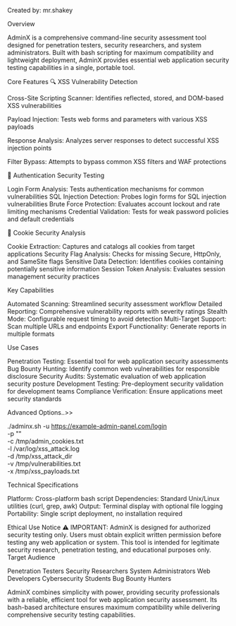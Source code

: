 Created by: mr.shakey

Overview

AdminX is a comprehensive command-line security assessment tool designed for penetration testers, security researchers, and system administrators. Built with bash scripting for maximum compatibility and lightweight deployment, AdminX provides essential web application security testing capabilities in a single, portable tool.

Core Features
🔍 XSS Vulnerability Detection

Cross-Site Scripting Scanner: Identifies reflected, stored, and DOM-based XSS vulnerabilities

Payload Injection: Tests web forms and parameters with various XSS payloads

Response Analysis: Analyzes server responses to detect successful XSS injection points

Filter Bypass: Attempts to bypass common XSS filters and WAF protections

🔐 Authentication Security Testing

Login Form Analysis: Tests authentication mechanisms for common vulnerabilities
SQL Injection Detection: Probes login forms for SQL injection vulnerabilities
Brute Force Protection: Evaluates account lockout and rate limiting mechanisms
Credential Validation: Tests for weak password policies and default credentials

🍪 Cookie Security Analysis

Cookie Extraction: Captures and catalogs all cookies from target applications
Security Flag Analysis: Checks for missing Secure, HttpOnly, and SameSite flags
Sensitive Data Detection: Identifies cookies containing potentially sensitive information
Session Token Analysis: Evaluates session management security practices

Key Capabilities

Automated Scanning: Streamlined security assessment workflow
Detailed Reporting: Comprehensive vulnerability reports with severity ratings
Stealth Mode: Configurable request timing to avoid detection
Multi-Target Support: Scan multiple URLs and endpoints
Export Functionality: Generate reports in multiple formats

Use Cases

Penetration Testing: Essential tool for web application security assessments
Bug Bounty Hunting: Identify common web vulnerabilities for responsible disclosure
Security Audits: Systematic evaluation of web application security posture
Development Testing: Pre-deployment security validation for development teams
Compliance Verification: Ensure applications meet security standards

Advanced Options..>>

./adminx.sh -u https://example-admin-panel.com/login \
                -p "<script>alert(document.cookie)</script>" \
                -c /tmp/admin_cookies.txt \
                -l /var/log/xss_attack.log \
                -d /tmp/xss_attack_dir \
                -v /tmp/vulnerabilities.txt \
                -x /tmp/xss_payloads.txt

Technical Specifications

Platform: Cross-platform bash script
Dependencies: Standard Unix/Linux utilities (curl, grep, awk)
Output: Terminal display with optional file logging
Portability: Single script deployment, no installation required

Ethical Use Notice
⚠️ IMPORTANT: AdminX is designed for authorized security testing only. Users must obtain explicit written permission before testing any web application or system. This tool is intended for legitimate security research, penetration testing, and educational purposes only.
Target Audience

Penetration Testers
Security Researchers
System Administrators
Web Developers
Cybersecurity Students
Bug Bounty Hunters


AdminX combines simplicity with power, providing security professionals with a reliable, efficient tool for web application security assessment. Its bash-based architecture ensures maximum compatibility while delivering comprehensive security testing capabilities.
